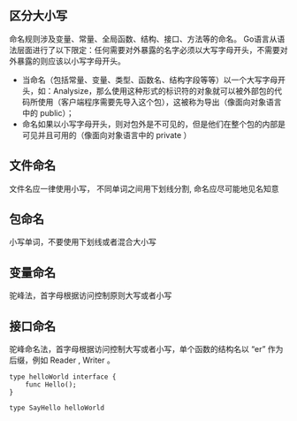## 区分大小写

命名规则涉及变量、常量、全局函数、结构、接口、方法等的命名。 Go语言从语法层面进行了以下限定：任何需要对外暴露的名字必须以大写字母开头，不需要对外暴露的则应该以小写字母开头。

- 当命名（包括常量、变量、类型、函数名、结构字段等等）以一个大写字母开头，如：Analysize，那么使用这种形式的标识符的对象就可以被外部包的代码所使用（客户端程序需要先导入这个包），这被称为导出（像面向对象语言中的 public）；
- 命名如果以小写字母开头，则对包外是不可见的，但是他们在整个包的内部是可见并且可用的（像面向对象语言中的 private ）

## 文件命名

文件名应一律使用小写， 不同单词之间用下划线分割, 命名应尽可能地见名知意

## 包命名

小写单词，不要使用下划线或者混合大小写

## 变量命名

驼峰法，首字母根据访问控制原则大写或者小写

## 接口命名

驼峰命名法，首字母根据访问控制大写或者小写，单个函数的结构名以 “er” 作为后缀，例如 Reader , Writer 。

```gotemplate
type helloWorld interface {
    func Hello();
}

type SayHello helloWorld
```
